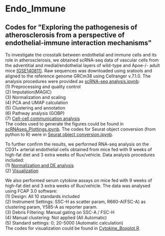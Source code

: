 # Endo_Immune
## Codes for "Exploring the pathogenesis of atherosclerosis from a perspective of endothelial-immune interaction mechanisms"

To investigate the crosstalk between endothelial and immune cells and its role in atherosclerosis, we obtained scRNA-seq data of vascular cells from the adventitial and medial/endothelial layers of wild-type and Apoe-/- adult mice [(GSE140811)](https://www.ncbi.nlm.nih.gov/geo/query/acc.cgi?acc=GSE140811). Raw sequences was downloaded using sratools and aligned to the reference genome GRCm38 using Cellranger v.7.1.0. The analysis procedures were provided as [scRNA-seq analysis.ipynb](./scRNAseq_analysis.ipynb):  
(1) Preprocessing and quality control  
(2) Imputation(MAGIC)  
(3) Normalization and scaling  
(4) PCA and UMAP calculation  
(5) Clustering and annotation  
(6) Pathway analysis (GOBP)  
(7) [Cell-cell communication analysis](./Cellchat_final.ipynb)  
The codes used to generate the figures could be found in [scRNAseq_Plottings.ipynb](./scRNAseq_Plottings.ipynb). The codes for Seurat object conversion (from python to R) were in [Seurat object conversion.ipynb](./Seurat_Conversion.ipynb).

To further confirm the results, we performed RNA-seq analysis on the CD31+ arterial endothelial cells obtained from mice fed with 9 weeks of high-fat diet and 3 extra weeks of Rux/vehicle. Data analysis procedures included:  
(1) [Normalization and DE analysis](./RNAseq_edgeR.R)  
(2) [Visualization](./RNAseq_Plottings.R)  

We also performed serum cytokine assays on mice fed with 9 weeks of high-fat diet and 3 extra weeks of Rux/vehicle. The data was analysed using FCAP 3.0 software:  
(1) Design: All 10 standards included  
(2) Instrument Settings: SSC-H as scatter param, R660-A(FSC-A) as clustering param, Y585-A as reporter param.  
(3) Debris Filtering: Manual gating on SSC-A / FSC-H  
(4) Manual clustering: Not applied (All Automatic)  
(5) Standard settings: 0; 20-5000 (Automatic calculation)  
The codes for visualization could be found in [Cytokine_Boxplot.R](./Cytokine_Boxplot.R).
